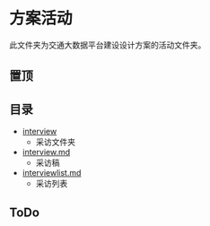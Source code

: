 # 方案活动
此文件夹为交通大数据平台建设设计方案的活动文件夹。
## 置顶
## 目录
- [interview](https://github.com/liuyang0717/platform/tree/master/activities/interview)
	- 采访文件夹
- [interview.md](https://github.com/liuyang0717/platform/blob/master/activities/interview.md)
	- 采访稿
- [interviewlist.md](https://github.com/liuyang0717/platform/blob/master/activities/interviewlist.md)
	- 采访列表

## ToDo
